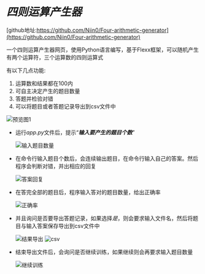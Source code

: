 # *四则运算产生器*

[github地址:https://github.com/Niin0/Four-arithmetic-generator](https://github.com/Niin0/Four-arithmetic-generator)

一个四则运算产生器网页，使用Python语言编写，基于Flexx框架，可以随机产生有两个运算符，三个运算数的四则运算式

有以下几点功能: 
1. 运算数和结果都在100内
2. 可自主决定产生的题目数量
3. 答题并检验对错
3. 可以将题目或者答题记录导出到csv文件中

![预览图1](https://github.com/Niin0/-/blob/master/QQ%E6%88%AA%E5%9B%BE20190408181138.png "预览图1")

- 运行*app.py*文件后，提示“***输入要产生的题目个数***”
  
  ![输入题目数量](https://github.com/Niin0/Four-arithmetic-generator/blob/master/QQ%E6%88%AA%E5%9B%BE20190408211121.png "题目数量")
- 在命令行输入题目个数后，会连续输出题目，在命令行输入自己的答案。然后程序会判断对错，并出相应的回复
  
  ![答案回复](https://github.com/Niin0/Four-arithmetic-generator/blob/master/QQ%E6%88%AA%E5%9B%BE20190408210350.png "答案回复")
- 在答完全部的题目后，程序输入答对的题目数量，给出正确率
  
  ![正确率](https://github.com/Niin0/Four-arithmetic-generator/blob/master/QQ%E6%88%AA%E5%9B%BE20190408210443.png "正确率")
- 并且询问是否要导出答题记录，如果选择*是*，则会要求输入文件名，然后将题目与输入答案保存导出到csv文件中
  
  ![结果导出](https://github.com/Niin0/Four-arithmetic-generator/blob/master/QQ%E6%88%AA%E5%9B%BE20190408181138%20(2).png "结果导出")
  ![csv](https://github.com/Niin0/-/blob/master/QQ%E6%88%AA%E5%9B%BE20190408181236.png "csv")
- 结束导出文件后，会询问是否继续训练，如果继续则会再要求输入题目数量
  
  ![继续训练](https://github.com/Niin0/Four-arithmetic-generator/blob/master/QQ%E6%88%AA%E5%9B%BE20190408210705.png "继续训练")
  

